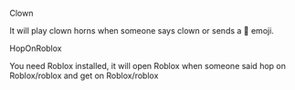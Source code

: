 Clown

It will play clown horns when someone says clown or sends a 🤡 emoji.

HopOnRoblox

You need Roblox installed, it will open Roblox when someone said hop on Roblox/roblox and get on Roblox/roblox
